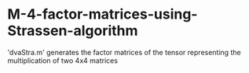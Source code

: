 # M-4-factor-matrices-using-Strassen-algorithm
'dvaStra.m' generates the factor matrices of the tensor representing the multiplication of two 4x4 matrices
